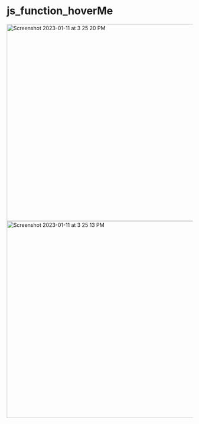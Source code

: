 # js_function_hoverMe

<img width="532" alt="Screenshot 2023-01-11 at 3 25 20 PM" src="https://user-images.githubusercontent.com/63284611/211921028-938a233b-1268-4713-9b2b-1f30aa715b8b.png">

<img width="532" alt="Screenshot 2023-01-11 at 3 25 13 PM" src="https://user-images.githubusercontent.com/63284611/211921111-f52a4d96-cd49-4a0e-ad93-0a08f157a763.png">
